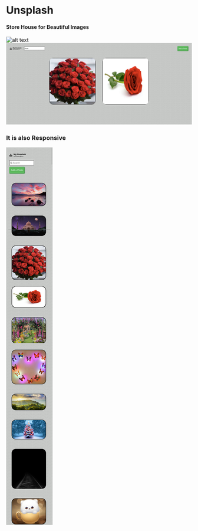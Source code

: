 # Unsplash
#### Store House for Beautiful Images
![alt text](https://github.com/Sukriti-sood/Unsplash/blob/main/un2.png)
![alt text](https://github.com/Sukriti-sood/Unsplash/blob/main/un1.png)

### It is also Responsive

![alt text](https://github.com/Sukriti-sood/Unsplash/blob/main/unp3.png)
